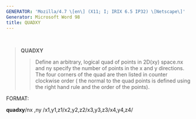 ```yaml
---
GENERATOR: 'Mozilla/4.7 \[en\] (X11; I; IRIX 6.5 IP32) \[Netscape\]'
Generator: Microsoft Word 98
title: QUADXY
---
```


 

> **QUADXY**
>
> > Define an arbitrary, logical quad of points in 2D(xy) space.nx and
> > ny specify the number of points in the x and y directions. The four
> > corners of the quad are then listed in counter clockwise order ( the
> > normal to the quad points is defined using the right hand rule and
> > the order of the points).

FORMAT:

**quadxy**/nx ,ny /x1,y1,z1/x2,y2,z2/x3,y3,z3/x4,y4,z4/
